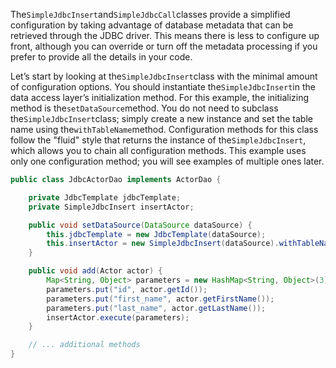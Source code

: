 The`SimpleJdbcInsert`and`SimpleJdbcCall`classes provide a simplified configuration by taking advantage of database metadata that can be retrieved through the JDBC driver. This means there is less to configure up front, although you can override or turn off the metadata processing if you prefer to provide all the details in your code.

Let’s start by looking at the`SimpleJdbcInsert`class with the minimal amount of configuration options. You should instantiate the`SimpleJdbcInsert`in the data access layer’s initialization method. For this example, the initializing method is the`setDataSource`method. You do not need to subclass the`SimpleJdbcInsert`class; simply create a new instance and set the table name using the`withTableName`method. Configuration methods for this class follow the "fluid" style that returns the instance of the`SimpleJdbcInsert`, which allows you to chain all configuration methods. This example uses only one configuration method; you will see examples of multiple ones later.

```java
public class JdbcActorDao implements ActorDao {

    private JdbcTemplate jdbcTemplate;
    private SimpleJdbcInsert insertActor;

    public void setDataSource(DataSource dataSource) {
        this.jdbcTemplate = new JdbcTemplate(dataSource);
        this.insertActor = new SimpleJdbcInsert(dataSource).withTableName("t_actor");
    }

    public void add(Actor actor) {
        Map<String, Object> parameters = new HashMap<String, Object>(3);
        parameters.put("id", actor.getId());
        parameters.put("first_name", actor.getFirstName());
        parameters.put("last_name", actor.getLastName());
        insertActor.execute(parameters);
    }

    // ... additional methods
}
```



